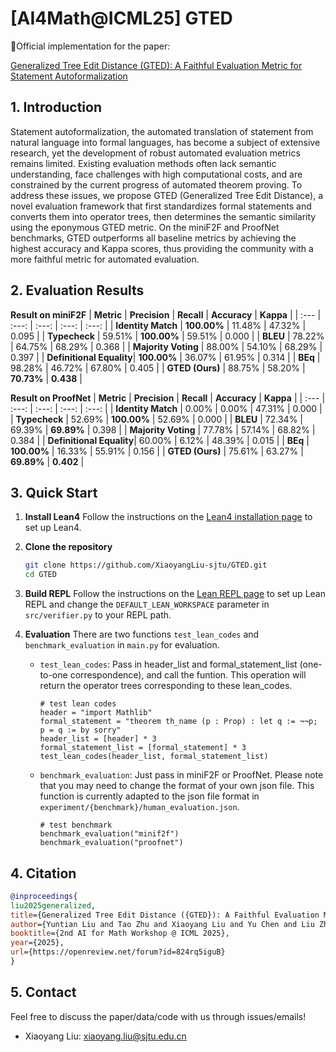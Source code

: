 # [AI4Math@ICML25] GTED

📝Official implementation for the paper:

[Generalized Tree Edit Distance (GTED): A Faithful Evaluation Metric for Statement Autoformalization](https://arxiv.org/abs/2507.07399)


## 1. Introduction
Statement autoformalization, the automated translation of statement from natural language into formal languages, has become a subject of extensive research, yet the development of robust automated evaluation metrics remains limited. Existing evaluation methods often lack semantic understanding, face challenges with high computational costs, and are constrained by the current progress of automated theorem proving. To address these issues, we propose GTED (Generalized Tree Edit Distance), a novel evaluation framework that first standardizes formal statements and converts them into operator trees, then determines the semantic similarity using the eponymous GTED metric. On the miniF2F and ProofNet benchmarks, GTED outperforms all baseline metrics by achieving the highest accuracy and Kappa scores, thus providing the community with a more faithful metric for automated evaluation.


## 2. Evaluation Results
**Result on miniF2F**
| **Metric** | **Precision** | **Recall** | **Accuracy** | **Kappa** |
| :--- | :---: | :---: | :---: | :---: |
| **Identity Match** | **100.00%** | 11.48% | 47.32% | 0.095 |
| **Typecheck** | 59.51% | **100.00%** | 59.51% | 0.000 |
| **BLEU** | 78.22% | 64.75% | 68.29% | 0.368 |
| **Majority Voting** | 88.00% | 54.10% | 68.29% | 0.397 |
| **Definitional Equality**| **100.00%** | 36.07% | 61.95% | 0.314 |
| **BEq** | 98.28% | 46.72% | 67.80% | 0.405 |
| **GTED (Ours)** | 88.75% | 58.20% | **70.73%** | **0.438** |

**Result on ProofNet**
| **Metric** | **Precision** | **Recall** | **Accuracy** | **Kappa** |
| :--- | :---: | :---: | :---: | :---: |
| **Identity Match** | 0.00% | 0.00% | 47.31% | 0.000 |
| **Typecheck** | 52.69% | **100.00%** | 52.69% | 0.000 |
| **BLEU** | 72.34% | 69.39% | **69.89%** | 0.398 |
| **Majority Voting** | 77.78% | 57.14% | 68.82% | 0.384 |
| **Definitional Equality**| 60.00% | 6.12% | 48.39% | 0.015 |
| **BEq** | **100.00%** | 16.33% | 55.91% | 0.156 |
| **GTED (Ours)** | 75.61% | 63.27% | **69.89%** | **0.402** |


## 3. Quick Start
1. **Install Lean4**
    Follow the instructions on the [Lean4 installation page](https://leanprover-community.github.io/get_started.html) to set up Lean4.

2. **Clone the repository**
    ```sh
    git clone https://github.com/XiaoyangLiu-sjtu/GTED.git
    cd GTED
    ```

3. **Build REPL**
    Follow the instructions on the [Lean REPL page](https://github.com/leanprover-community/repl.git) to set up Lean REPL and change the `DEFAULT_LEAN_WORKSPACE` parameter in `src/verifier.py` to your REPL path.
4. **Evaluation**
    There are two functions `test_lean_codes` and `benchmark_evaluation` in `main.py` for evaluation.
    - `test_lean_codes`: Pass in header_list and formal_statement_list (one-to-one correspondence), and call the funtion. This operation will return the operator trees corresponding to these lean_codes.
        ```shell
        # test lean codes
        header = "import Mathlib"
        formal_statement = "theorem th_name (p : Prop) : let q := ¬¬p; p = q := by sorry"
        header_list = [header] * 3
        formal_statement_list = [formal_statement] * 3
        test_lean_codes(header_list, formal_statement_list)
        ```
    - `benchmark_evaluation`: Just pass in miniF2F or ProofNet. Please note that you may need to change the format of your own json file. This function is currently adapted to the json file format in `experiment/{benchmark}/human_evaluation.json`.
        ```shell
        # test benchmark
        benchmark_evaluation("minif2f")
        benchmark_evaluation("proofnet")
        ```


## 4. Citation
```bibtex
@inproceedings{
liu2025generalized,
title={Generalized Tree Edit Distance ({GTED}): A Faithful Evaluation Metric for Statement Autoformalization},
author={Yuntian Liu and Tao Zhu and Xiaoyang Liu and Yu Chen and Liu ZhaoXuan and Guo qingfeng and Jiashuo Zhang and Kangjie Bao and Tao Luo},
booktitle={2nd AI for Math Workshop @ ICML 2025},
year={2025},
url={https://openreview.net/forum?id=824rq5iguB}
}
```


## 5. Contact
Feel free to discuss the paper/data/code with us through issues/emails!
- Xiaoyang Liu: xiaoyang.liu@sjtu.edu.cn